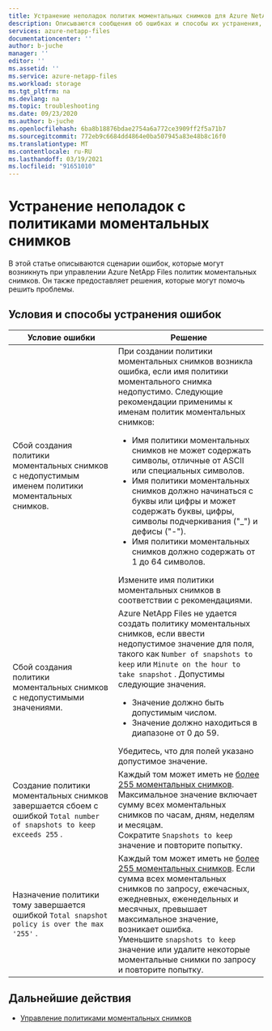 ```yaml
---
title: Устранение неполадок политик моментальных снимков для Azure NetApp Files | Документация Майкрософт
description: Описываются сообщения об ошибках и способы их устранения, которые могут помочь при устранении неполадок с управлением политиками моментальных снимков для Azure NetApp Files.
services: azure-netapp-files
documentationcenter: ''
author: b-juche
manager: ''
editor: ''
ms.assetid: ''
ms.service: azure-netapp-files
ms.workload: storage
ms.tgt_pltfrm: na
ms.devlang: na
ms.topic: troubleshooting
ms.date: 09/23/2020
ms.author: b-juche
ms.openlocfilehash: 6ba8b18876bdae2754a6a772ce3909ff2f5a71b7
ms.sourcegitcommit: 772eb9c6684dd4864e0ba507945a83e48b8c16f0
ms.translationtype: MT
ms.contentlocale: ru-RU
ms.lasthandoff: 03/19/2021
ms.locfileid: "91651010"
---
```

# <a name="troubleshoot-snapshot-policies"></a>Устранение неполадок с политиками моментальных снимков

В этой статье описываются сценарии ошибок, которые могут возникнуть при управлении Azure NetApp Files политик моментальных снимков. Он также предоставляет решения, которые могут помочь решить проблемы.

## <a name="error-conditions-and-resolutions"></a>Условия и способы устранения ошибок 

|     Условие ошибки    |     Решение    |
|-|-|
| Сбой создания политики моментальных снимков с недопустимым именем политики моментальных снимков. | При создании политики моментальных снимков возникла ошибка, если имя политики моментального снимка недопустимо. Следующие рекомендации применимы к именам политик моментальных снимков:  <ul><li> Имя политики моментальных снимков не может содержать символы, отличные от ASCII или специальных символов. </li> <li> Имя политики моментальных снимков должно начинаться с буквы или цифры и может содержать буквы, цифры, символы подчеркивания ("_") и дефисы ("-"). </li> <li> Имя политики моментальных снимков должно содержать от 1 до 64 символов.  </li></ul> Измените имя политики моментальных снимков в соответствии с рекомендациями.  |
| Сбой создания политики моментальных снимков с недопустимыми значениями. | Azure NetApp Files не удается создать политику моментальных снимков, если ввести недопустимое значение для поля, такого как `Number of snapshots to keep` или `Minute on the hour to take snapshot` . Допустимы следующие значения.  <ul><li>Значение должно быть допустимым числом.</li> <li>Значение должно находиться в диапазоне от 0 до 59.</li></ul> Убедитесь, что для полей указано допустимое значение. | 
| Создание политики моментальных снимков завершается сбоем с ошибкой `Total number of snapshots to keep exceeds 255` . | Каждый том может иметь не [более 255 моментальных снимков](azure-netapp-files-resource-limits.md). Максимальное значение включает сумму всех моментальных снимков по часам, дням, неделям и месяцам. <br> Сократите `Snapshots to keep` значение и повторите попытку. |
| Назначение политики тому завершается ошибкой `Total snapshot policy is over the max '255'` . | Каждый том может иметь не [более 255 моментальных снимков](azure-netapp-files-resource-limits.md). Если сумма всех моментальных снимков по запросу, ежечасных, ежедневных, еженедельных и месячных, превышает максимальное значение, возникает ошибка. <br> Уменьшите `snapshots to keep` значение или удалите некоторые моментальные снимки по запросу и повторите попытку. | 

## <a name="next-steps"></a>Дальнейшие действия  

* [Управление политиками моментальных снимков](azure-netapp-files-manage-snapshots.md#manage-snapshot-policies)
